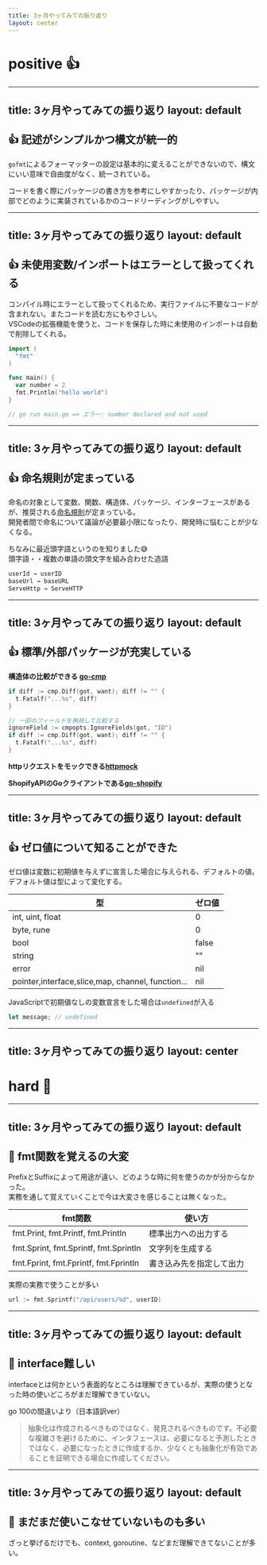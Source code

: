 ```yaml
---
title: 3ヶ月やってみての振り返り
layout: center
---
```


# positive 👍

---
title: 3ヶ月やってみての振り返り
layout: default
---

## 👍 記述がシンプルかつ構文が統一的

`gofmt`によるフォーマッターの設定は基本的に変えることができないので、構文にいい意味で自由度がなく、統一されている。

コードを書く際にパッケージの書き方を参考にしやすかったり、パッケージが内部でどのように実装されているかのコードリーディングがしやすい。

<!--
過去に僕がフロントエンドエンジニアをしていた時は、prettier や eslint を使っていたのですが、設定が結構めんどくさかったり、チームごとに設定が違ったりもしていた記憶があるのですが、gofmtではそもそも設定することができないので、基本的にこの辺りは全て統一されるのかなと思っていて、良い点だなと感じました。
-->

---
title: 3ヶ月やってみての振り返り
layout: default
---

## 👍 未使用変数/インポートはエラーとして扱ってくれる

コンパイル時にエラーとして扱ってくれるため、実行ファイルに不要なコードが含まれない。またコードを読む方にもやさしい。<br>VSCodeの拡張機能を使うと、コードを保存した時に未使用のインポートは自動で削除してくれる。

```go
import (
  "fmt"
)

func main() {
  var number = 2
  fmt.Println("hello world")
}

// go run main.go => エラー: number declared and not used
```

---
title: 3ヶ月やってみての振り返り
layout: default
---

## 👍 命名規則が定まっている

命名の対象として変数、関数、構造体、パッケージ、インターフェースがあるが、推奨される[命名規則](https://go.dev/doc/effective_go#names)が定まっている。<br>
開発者間で命名について議論が必要最小限になったり、開発時に悩むことが少なくなる。

ちなみに最近頭字語というのを知りました😅
<br>
頭字語・・複数の単語の頭文字を組み合わせた造語

```go
userId → userID
baseUrl → baseURL
ServeHttp → ServeHTTP
```

---
title: 3ヶ月やってみての振り返り
layout: default
---

## 👍 標準/外部パッケージが充実している

**構造体の比較ができる [go-cmp](https://pkg.go.dev/github.com/google/go-cmp/cmp)**

```go
if diff := cmp.Diff(got, want); diff != "" {
  t.Fatalf("...%s", diff)
}

// 一部のフィールドを無視して比較する
ignoreField := cmpopts.IgnoreFields(got, "ID")
if diff := cmp.Diff(got, want); diff != "" {
  t.Fatalf("...%s", diff)
}
```

**httpリクエストをモックできる[httpmock](https://github.com/jarcoal/httpmock)**

**ShopifyAPIのGoクライアントである[go-shopify](https://github.com/bold-commerce/go-shopify)**

<!--
Goはfmtやjsonなど標準パッケージが揃っている印象を受けました。
また外部パッケージなどでも普段の業務で使える場面が多く、開発する上での助けになっていると感じています。
-->

---
title: 3ヶ月やってみての振り返り
layout: default
---

## 👍 ゼロ値について知ることができた
ゼロ値は変数に初期値を与えずに宣言した場合に与えられる、デフォルトの値。デフォルト値は型によって変化する。

<div>
  <table class="table-fixed">
   <thead class="bg-gray-100">
      <tr>
        <th>型</th>
        <th>ゼロ値</th>
      </tr>
    </thead>
    <tbody>
      <tr>
        <td>int, uint, float</td>
        <td>0</td>
      </tr>
      <tr>
        <td>byte, rune</td>
        <td>0</td>
      </tr>
      <tr>
        <td>bool</td>
        <td>false</td>
      </tr>
      <tr>
        <td>string</td>
        <td>""</td>
      </tr>
      <tr>
        <td>error</td>
        <td>nil</td>
      </tr>
      <tr>
        <td>pointer,interface,slice,map, channel, function...</td>
        <td>nil</td>
      </tr>
    </tbody>
  </table>
</div>

JavaScriptで初期値なしの変数宣言をした場合は`undefined`が入る

```js
let message; // undefined
```

---
title: 3ヶ月やってみての振り返り
layout: center
---

# hard 🤨

---
title: 3ヶ月やってみての振り返り
layout: default
---

## 🤨 fmt関数を覚えるの大変

PrefixとSuffixによって用途が違い、どのような時に何を使うのかが分からなかった。<br>
実務を通して覚えていくことで今は大変さを感じることは無くなった。

<div>
  <table class="table-fixed">
   <thead class="bg-gray-100">
      <tr>
        <th>fmt関数</th>
        <th>使い方</th>
      </tr>
    </thead>
    <tbody>
      <tr>
        <td>fmt.Print, fmt.Printf, fmt.Println</td>
        <td>標準出力への出力する</td>
      </tr>
      <tr>
        <td>fmt.Sprint, fmt.Sprintf, fmt.Sprintln</td>
        <td>文字列を生成する</td>
      </tr>
      <tr>
        <td>fmt.Fprint, fmt.Fprintf, fmt.Fprintln</td>
        <td>書き込み先を指定して出力</td>
      </tr>
    </tbody>
  </table>
</div>

実際の実務で使うことが多い
```go
url := fmt.Sprintf("/api/users/%d", userID)
```

---
title: 3ヶ月やってみての振り返り
layout: default
---

## 🤨 interface難しい

interfaceとは何かという表面的なところは理解できているが、実際の使うとなった時の使いどころがまだ理解できていない。

go 100の間違いより（日本語訳ver）
> 抽象化は作成されるべきものではなく、発見されるべきものです。不必要な複雑さを避けるために、インタフェースは、必要になると予測したときではなく、必要になったときに作成するか、少なくとも抽象化が有効であることを証明できる場合に作成してください。

---
title: 3ヶ月やってみての振り返り
layout: default
---

## 🤨 まだまだ使いこなせていないものも多い

ざっと挙げるだけでも、context, goroutine、などまだ理解できてないことが多い。
